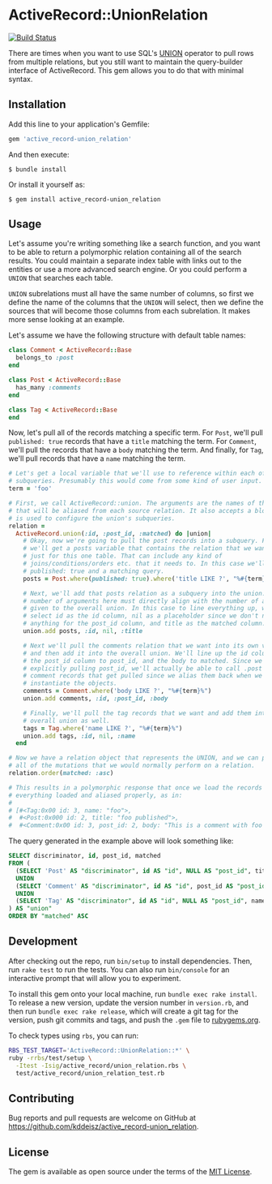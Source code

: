 # ActiveRecord::UnionRelation

[![Build Status](https://github.com/kddeisz/active_record-union_relation/workflows/Main/badge.svg)](https://github.com/kddeisz/active_record-union_relation/actions)

There are times when you want to use SQL's [UNION](https://www.w3schools.com/sql/sql_union.asp) operator to pull rows from multiple relations, but you still want to maintain the query-builder interface of ActiveRecord. This gem allows you to do that with minimal syntax.

## Installation

Add this line to your application's Gemfile:

```ruby
gem 'active_record-union_relation'
```

And then execute:

    $ bundle install

Or install it yourself as:

    $ gem install active_record-union_relation

## Usage

Let's assume you're writing something like a search function, and you want to be able to return a polymorphic relation containing all of the search results. You could maintain a separate index table with links out to the entities or use a more advanced search engine. Or you could perform a `UNION` that searches each table.

`UNION` subrelations must all have the same number of columns, so first we define the name of the columns that the `UNION` will select, then we define the sources that will become those columns from each subrelation. It makes more sense looking at an example.

Let's assume we have the following structure with default table names:

```ruby
class Comment < ActiveRecord::Base
  belongs_to :post
end

class Post < ActiveRecord::Base
  has_many :comments
end

class Tag < ActiveRecord::Base
end
```

Now, let's pull all of the records matching a specific term. For `Post`, we'll pull `published: true` records that have a `title` matching the term. For `Comment`, we'll pull the records that have a `body` matching the term. And finally, for `Tag`, we'll pull records that have a `name` matching the term.

```ruby
# Let's get a local variable that we'll use to reference within each of our
# subqueries. Presumably this would come from some kind of user input.
term = 'foo'

# First, we call ActiveRecord::union. The arguments are the names of the columns
# that will be aliased from each source relation. It also accepts a block that
# is used to configure the union's subqueries.
relation =
  ActiveRecord.union(:id, :post_id, :matched) do |union|
    # Okay, now we're going to pull the post records into a subquery. First,
    # we'll get a posts variable that contains the relation that we want to pull
    # just for this one table. That can include any kind of
    # joins/conditions/orders etc. that it needs to. In this case we'll need
    # published: true and a matching query.
    posts = Post.where(published: true).where('title LIKE ?', "%#{term}%")

    # Next, we'll add that posts relation as a subquery into the union. The
    # number of arguments here must directly align with the number of arguments
    # given to the overall union. In this case to line everything up, we'll
    # select id as the id column, nil as a placeholder since we don't need
    # anything for the post_id column, and title as the matched column.
    union.add posts, :id, nil, :title

    # Next we'll pull the comments relation that we want into its own variable,
    # and then add it into the overall union. We'll line up the id column to id,
    # the post_id column to post_id, and the body to matched. Since we're
    # explicitly pulling post_id, we'll actually be able to call .post on the
    # comment records that get pulled since we alias them back when we
    # instantiate the objects.
    comments = Comment.where('body LIKE ?', "%#{term}%")
    union.add comments, :id, :post_id, :body

    # Finally, we'll pull the tag records that we want and add them into the
    # overall union as well.
    tags = Tag.where('name LIKE ?', "%#{term}%")
    union.add tags, :id, nil, :name
  end

# Now we have a relation object that represents the UNION, and we can perform
# all of the mutations that we would normally perform on a relation.
relation.order(matched: :asc)

# This results in a polymorphic response that once we load the records has
# everything loaded and aliased properly, as in:
#
# [#<Tag:0x00 id: 3, name: "foo">,
#  #<Post:0x000 id: 2, title: "foo published">,
#  #<Comment:0x00 id: 3, post_id: 2, body: "This is a comment with foo in it">]
```

The query generated in the example above will look something like:

```sql
SELECT discriminator, id, post_id, matched
FROM (
  (SELECT 'Post' AS "discriminator", id AS "id", NULL AS "post_id", title AS "matched" FROM "posts" WHERE "posts"."published" = $1 AND (title LIKE '%foo%'))
  UNION
  (SELECT 'Comment' AS "discriminator", id AS "id", post_id AS "post_id", body AS "matched" FROM "comments" WHERE (body LIKE '%foo%'))
  UNION
  (SELECT 'Tag' AS "discriminator", id AS "id", NULL AS "post_id", name AS "matched" FROM "tags" WHERE (name LIKE '%foo%'))
) AS "union"
ORDER BY "matched" ASC 
```

## Development

After checking out the repo, run `bin/setup` to install dependencies. Then, run `rake test` to run the tests. You can also run `bin/console` for an interactive prompt that will allow you to experiment.

To install this gem onto your local machine, run `bundle exec rake install`. To release a new version, update the version number in `version.rb`, and then run `bundle exec rake release`, which will create a git tag for the version, push git commits and tags, and push the `.gem` file to [rubygems.org](https://rubygems.org).

To check types using `rbs`, you can run:

```sh
RBS_TEST_TARGET='ActiveRecord::UnionRelation::*' \
ruby -rrbs/test/setup \
  -Itest -Isig/active_record/union_relation.rbs \
  test/active_record/union_relation_test.rb
```

## Contributing

Bug reports and pull requests are welcome on GitHub at https://github.com/kddeisz/active_record-union_relation.

## License

The gem is available as open source under the terms of the [MIT License](https://opensource.org/licenses/MIT).
